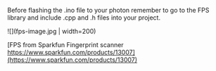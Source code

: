 

Before flashing the .ino file to your photon remember to go to the FPS library and include  .cpp and .h files into your project.

![](fps-image.jpg | width=200)





[FPS from Sparkfun Fingerprint scanner https://www.sparkfun.com/products/13007](https://www.sparkfun.com/products/13007)
